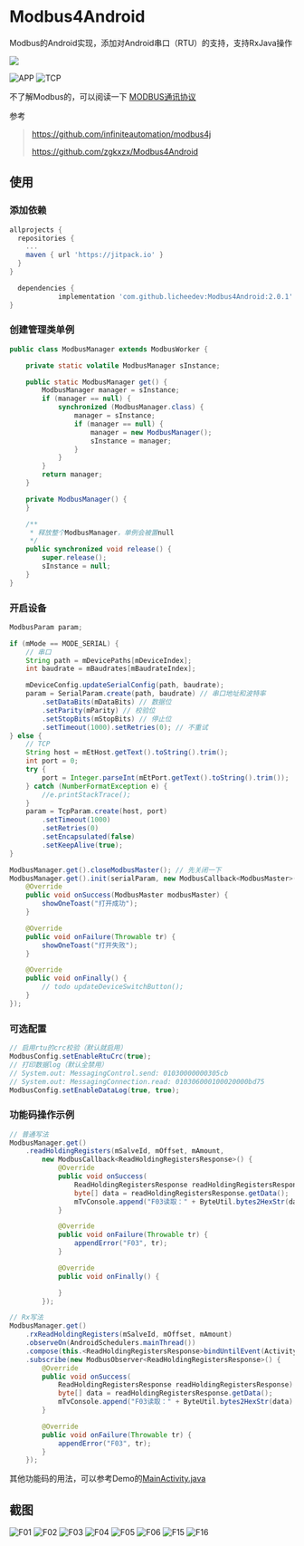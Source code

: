 # Modbus4Android
Modbus的Android实现，添加对Android串口（RTU）的支持，支持RxJava操作

[![](https://jitpack.io/v/licheedev/Modbus4Android.svg)](https://jitpack.io/#licheedev/Modbus4Android)

![APP](https://raw.githubusercontent.com/licheedev/Modbus4Android/master/imgs/app.png)
![TCP](https://raw.githubusercontent.com/licheedev/Modbus4Android/master/imgs/tcp.png)

不了解Modbus的，可以阅读一下 [MODBUS通讯协议](https://github.com/licheedev/Modbus4Android/blob/master/imgs/modbus_proto_cn.pdf)

参考
> https://github.com/infiniteautomation/modbus4j
>
> https://github.com/zgkxzx/Modbus4Android

## 使用

### 添加依赖
```gradle
allprojects {
  repositories {
    ...
    maven { url 'https://jitpack.io' }
  }
}

  dependencies {
	        implementation 'com.github.licheedev:Modbus4Android:2.0.1'
}

```

### 创建管理类单例

```java
public class ModbusManager extends ModbusWorker {

    private static volatile ModbusManager sInstance;

    public static ModbusManager get() {
        ModbusManager manager = sInstance;
        if (manager == null) {
            synchronized (ModbusManager.class) {
                manager = sInstance;
                if (manager == null) {
                    manager = new ModbusManager();
                    sInstance = manager;
                }
            }
        }
        return manager;
    }

    private ModbusManager() {
    }

    /**
     * 释放整个ModbusManager，单例会被置null
     */
    public synchronized void release() {
        super.release();
        sInstance = null;
    }
}

```

### 开启设备
```java
ModbusParam param;

if (mMode == MODE_SERIAL) {
    // 串口
    String path = mDevicePaths[mDeviceIndex];
    int baudrate = mBaudrates[mBaudrateIndex];

    mDeviceConfig.updateSerialConfig(path, baudrate);
    param = SerialParam.create(path, baudrate) // 串口地址和波特率
        .setDataBits(mDataBits) // 数据位
        .setParity(mParity) // 校验位
        .setStopBits(mStopBits) // 停止位
        .setTimeout(1000).setRetries(0); // 不重试
} else {
    // TCP
    String host = mEtHost.getText().toString().trim();
    int port = 0;
    try {
        port = Integer.parseInt(mEtPort.getText().toString().trim());
    } catch (NumberFormatException e) {
        //e.printStackTrace();
    }
    param = TcpParam.create(host, port)
        .setTimeout(1000)
        .setRetries(0)
        .setEncapsulated(false)
        .setKeepAlive(true);
}

ModbusManager.get().closeModbusMaster(); // 先关闭一下
ModbusManager.get().init(serialParam, new ModbusCallback<ModbusMaster>() {
    @Override
    public void onSuccess(ModbusMaster modbusMaster) {
        showOneToast("打开成功");
    }

    @Override
    public void onFailure(Throwable tr) {
        showOneToast("打开失败");
    }

    @Override
    public void onFinally() {
        // todo updateDeviceSwitchButton();
    }
});
```


### 可选配置
```java
// 启用rtu的crc校验（默认就启用）
ModbusConfig.setEnableRtuCrc(true);
// 打印数据log（默认全禁用）
// System.out: MessagingControl.send: 01030000000305cb
// System.out: MessagingConnection.read: 010306000100020000bd75
ModbusConfig.setEnableDataLog(true, true);
```

### 功能码操作示例
```java
// 普通写法
ModbusManager.get()
    .readHoldingRegisters(mSalveId, mOffset, mAmount,
        new ModbusCallback<ReadHoldingRegistersResponse>() {
            @Override
            public void onSuccess(
                ReadHoldingRegistersResponse readHoldingRegistersResponse) {
                byte[] data = readHoldingRegistersResponse.getData();
                mTvConsole.append("F03读取：" + ByteUtil.bytes2HexStr(data) + "\n");
            }

            @Override
            public void onFailure(Throwable tr) {
                appendError("F03", tr);
            }

            @Override
            public void onFinally() {

            }
        });

// Rx写法
ModbusManager.get()
    .rxReadHoldingRegisters(mSalveId, mOffset, mAmount)
    .observeOn(AndroidSchedulers.mainThread())
    .compose(this.<ReadHoldingRegistersResponse>bindUntilEvent(ActivityEvent.DESTROY))
    .subscribe(new ModbusObserver<ReadHoldingRegistersResponse>() {
        @Override
        public void onSuccess(
            ReadHoldingRegistersResponse readHoldingRegistersResponse) {
            byte[] data = readHoldingRegistersResponse.getData();
            mTvConsole.append("F03读取：" + ByteUtil.bytes2HexStr(data) + "\n");
        }

        @Override
        public void onFailure(Throwable tr) {
            appendError("F03", tr);
        }
    });
```

其他功能码的用法，可以参考Demo的[MainActivity.java](https://github.com/licheedev/Modbus4Android/blob/master/app/src/main/java/com/licheedev/demo/MainActivity.java)


## 截图
![F01](https://raw.githubusercontent.com/licheedev/Modbus4Android/master/imgs/01.png)
![F02](https://raw.githubusercontent.com/licheedev/Modbus4Android/master/imgs/02.png)
![F03](https://raw.githubusercontent.com/licheedev/Modbus4Android/master/imgs/03.png)
![F04](https://raw.githubusercontent.com/licheedev/Modbus4Android/master/imgs/04.png)
![F05](https://raw.githubusercontent.com/licheedev/Modbus4Android/master/imgs/05.gif)
![F06](https://raw.githubusercontent.com/licheedev/Modbus4Android/master/imgs/06.gif)
![F15](https://raw.githubusercontent.com/licheedev/Modbus4Android/master/imgs/15.gif)
![F16](https://raw.githubusercontent.com/licheedev/Modbus4Android/master/imgs/16.gif)

